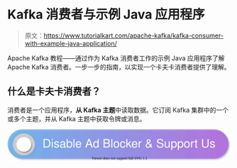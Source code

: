 # Kafka 消费者与示例 Java 应用程序

> 原文：<https://www.tutorialkart.com/apache-kafka/kafka-consumer-with-example-java-application/>

Apache Kafka 教程——通过作为 Kafka 消费者工作的示例 Java 应用程序了解 Apache Kafka 消费者。一步一步的指南，以实现一个卡夫卡消费者提供了理解。

## 什么是卡夫卡消费者？

消费者是一个应用程序，**从 Kafka 主题**中读取数据。它订阅 Kafka 集群中的一个或多个主题，并从 Kafka 主题中获取令牌或消息。

[![](img/925da31b32d6bc3827932f6c8afb11bb.png)](https://www.tutorialkart.com/)